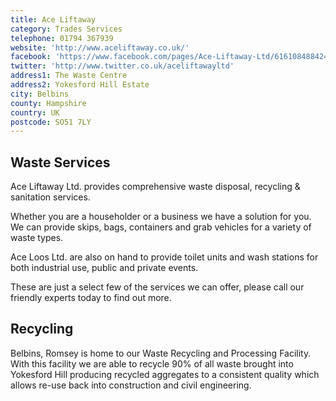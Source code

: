 ```yaml
---
title: Ace Liftaway
category: Trades Services
telephone: 01794 367939
website: 'http://www.aceliftaway.co.uk/'
facebook: 'https://www.facebook.com/pages/Ace-Liftaway-Ltd/616108488424339?fref=ts'
twitter: 'http://www.twitter.co.uk/aceliftawayltd'
address1: The Waste Centre
address2: Yokesford Hill Estate
city: Belbins
county: Hampshire
country: UK
postcode: SO51 7LY
---
```

## Waste Services

Ace Liftaway Ltd. provides comprehensive waste disposal, recycling & sanitation services.

Whether you are a householder or a business we have a solution for you. We can provide skips, bags, containers and grab vehicles for a variety of waste types.

Ace Loos Ltd. are also on hand to provide toilet units and wash stations for both industrial use, public and private events.

These are just a select few of the services we can offer, please call our friendly experts today to find out more.

## Recycling

Belbins, Romsey is home to our Waste Recycling and Processing Facility. With this facility we are able to recycle 90% of all waste brought into Yokesford Hill producing recycled aggregates to a consistent quality which allows re-use back into construction and civil engineering.
